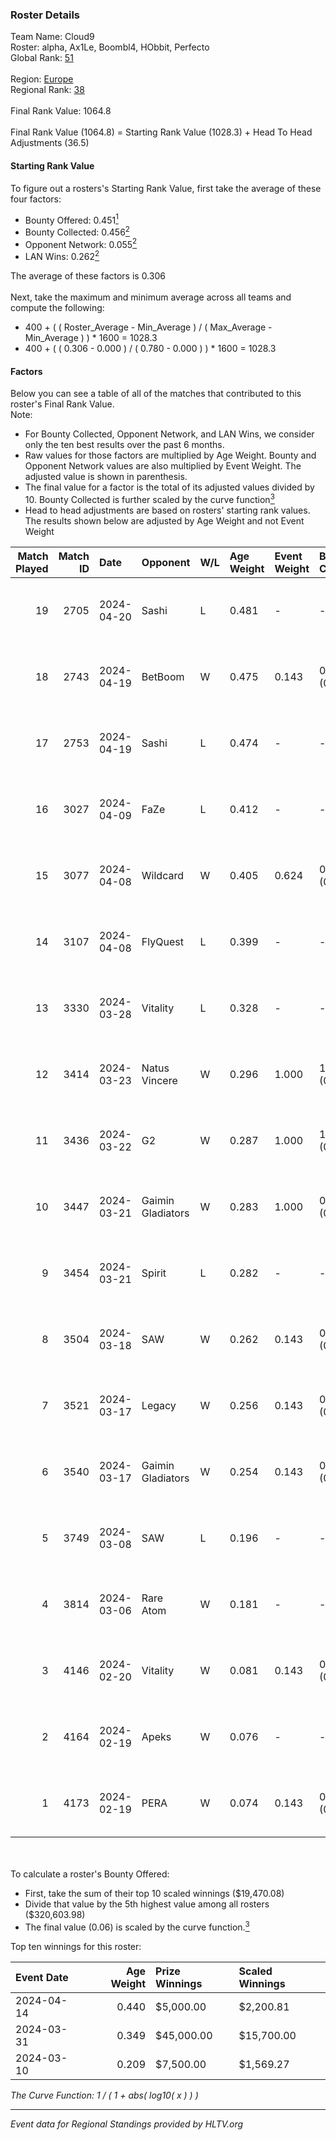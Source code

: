 ### Roster Details<br />
Team Name: Cloud9<br />
Roster: alpha, Ax1Le, Boombl4, HObbit, Perfecto<br />
Global Rank: [51](../standings_global.md)<br />
<br />
Region: [Europe]( ../standings_europe.md)<br />
Regional Rank: [38]( ../standings_europe.md)<br />
<br />
Final Rank Value:  1064.8<br />
<br />
Final Rank Value (1064.8) = Starting Rank Value (1028.3) + Head To Head Adjustments (36.5)<br />

#### Starting Rank Value<br />
To figure out a rosters's Starting Rank Value, first take the average of these four factors:<br />
- Bounty Offered: 0.451[<sup>1</sup>](#table2)
- Bounty Collected: 0.456[<sup>2</sup>](#table1)
- Opponent Network: 0.055[<sup>2</sup>](#table1)
- LAN Wins: 0.262[<sup>2</sup>](#table1)

The average of these factors is 0.306<br />
<br />
Next, take the maximum and minimum average across all teams and compute the following:<br />
- 400 + ( ( Roster_Average - Min_Average ) / ( Max_Average - Min_Average ) ) * 1600 = 1028.3
- 400 + ( ( 0.306 - 0.000 ) / ( 0.780 - 0.000 ) ) * 1600 = 1028.3


#### Factors<br />
Below you can see a table of all of the matches that contributed to this roster's Final Rank Value.<br />
Note:<br />

- For Bounty Collected, Opponent Network, and LAN Wins, we consider only the ten best results over the past 6 months.
- Raw values for those factors are multiplied by Age Weight. Bounty and Opponent Network values are also multiplied by Event Weight. The adjusted value is shown in parenthesis.
- The final value for a factor is the total of its adjusted values divided by 10. Bounty Collected is further scaled by the curve function[<sup>3</sup>](#curveFunction)
- Head to head adjustments are based on rosters' starting rank values. The results shown below are adjusted by Age Weight and not Event Weight
<span id="table1"></span><br />


| Match Played | Match ID | Date       | Opponent          | W/L | Age Weight | Event Weight | Bounty Collected | Opponent Network | LAN Wins  | H2H Adj. | Roster                                       |
| -: | -: | :- | :- | :- | :- | :- | :- | :- | :- | -: | :- |
|           19 |     2705 | 2024-04-20 | Sashi             | L   | 0.481      | -            | -                | -                | -         |    -6.17 | alpha, Ax1Le, Boombl4, HObbit, Perfecto      |
|           18 |     2743 | 2024-04-19 | BetBoom           | W   | 0.475      | 0.143        | 0.248 (0.017)    | 0.526 (0.036)    | -         |    13.04 | alpha, Ax1Le, Boombl4, HObbit, Perfecto      |
|           17 |     2753 | 2024-04-19 | Sashi             | L   | 0.474      | -            | -                | -                | -         |    -6.05 | alpha, Ax1Le, Boombl4, HObbit, Perfecto      |
|           16 |     3027 | 2024-04-09 | FaZe              | L   | 0.412      | -            | -                | -                | -         |    -0.38 | Ax1Le, Boombl4, electroNic, HObbit, Perfecto |
|           15 |     3077 | 2024-04-08 | Wildcard          | W   | 0.405      | 0.624        | 0.048 (0.012)    | 0.428 (0.108)    | 1 (0.405) |     3.52 | Ax1Le, Boombl4, electroNic, HObbit, Perfecto |
|           14 |     3107 | 2024-04-08 | FlyQuest          | L   | 0.399      | -            | -                | -                | -         |    -4.70 | Ax1Le, Boombl4, electroNic, HObbit, Perfecto |
|           13 |     3330 | 2024-03-28 | Vitality          | L   | 0.328      | -            | -                | -                | -         |    -0.13 | Ax1Le, Boombl4, electroNic, HObbit, Perfecto |
|           12 |     3414 | 2024-03-23 | Natus Vincere     | W   | 0.296      | 1.000        | 1.000 (0.296)    | 0.365 (0.108)    | 1 (0.296) |     9.27 | Ax1Le, Boombl4, electroNic, HObbit, Perfecto |
|           11 |     3436 | 2024-03-22 | G2                | W   | 0.287      | 1.000        | 1.000 (0.287)    | 0.489 (0.140)    | 1 (0.287) |     9.00 | Ax1Le, Boombl4, electroNic, HObbit, Perfecto |
|           10 |     3447 | 2024-03-21 | Gaimin Gladiators | W   | 0.283      | 1.000        | 0.037 (0.010)    | 0.339 (0.096)    | 1 (0.283) |     3.74 | Ax1Le, Boombl4, electroNic, HObbit, Perfecto |
|            9 |     3454 | 2024-03-21 | Spirit            | L   | 0.282      | -            | -                | -                | -         |    -0.07 | Ax1Le, Boombl4, electroNic, HObbit, Perfecto |
|            8 |     3504 | 2024-03-18 | SAW               | W   | 0.262      | 0.143        | 0.104 (0.004)    | 0.528 (0.020)    | 1 (0.262) |     5.64 | Ax1Le, Boombl4, electroNic, HObbit, Perfecto |
|            7 |     3521 | 2024-03-17 | Legacy            | W   | 0.256      | 0.143        | 0.122 (0.004)    | 0.634 (0.023)    | 1 (0.256) |     3.93 | Ax1Le, Boombl4, electroNic, HObbit, Perfecto |
|            6 |     3540 | 2024-03-17 | Gaimin Gladiators | W   | 0.254      | 0.143        | 0.037 (0.001)    | 0.339 (0.012)    | 1 (0.254) |     3.32 | Ax1Le, Boombl4, electroNic, HObbit, Perfecto |
|            5 |     3749 | 2024-03-08 | SAW               | L   | 0.196      | -            | -                | -                | -         |    -1.96 | Ax1Le, Boombl4, electroNic, HObbit, Perfecto |
|            4 |     3814 | 2024-03-06 | Rare Atom         | W   | 0.181      | -            | -                | -                | -         |     0.35 | Ax1Le, Boombl4, electroNic, HObbit, Perfecto |
|            3 |     4146 | 2024-02-20 | Vitality          | W   | 0.081      | 0.143        | 0.647 (0.007)    | 0.375 (0.004)    | 1 (0.081) |     2.52 | Ax1Le, Boombl4, electroNic, HObbit, Perfecto |
|            2 |     4164 | 2024-02-19 | Apeks             | W   | 0.076      | -            | -                | -                | 1 (0.076) |     0.78 | Ax1Le, Boombl4, electroNic, HObbit, Perfecto |
|            1 |     4173 | 2024-02-19 | PERA              | W   | 0.074      | 0.143        | 0.048 (0.001)    | 0.445 (0.005)    | 1 (0.074) |     0.85 | Ax1Le, Boombl4, electroNic, HObbit, Perfecto |

<br />
<span id="table2"></span><br />
To calculate a roster's Bounty Offered:<br />

- First, take the sum of their top 10 scaled winnings ($19,470.08)
- Divide that value by the 5th highest value among all rosters ($320,603.98)
- The final value (0.06) is scaled by the curve function.[<sup>3</sup>](#curveFunction)

Top ten winnings for this roster:<br />

| Event Date | Age Weight | Prize Winnings | Scaled Winnings |
| :- | -: | :- | :- |
| 2024-04-14 |      0.440 | $5,000.00      | $2,200.81       |
| 2024-03-31 |      0.349 | $45,000.00     | $15,700.00      |
| 2024-03-10 |      0.209 | $7,500.00      | $1,569.27       |


<span id="curveFunction"></span>_The Curve Function: 1 / ( 1 + abs( log10( x ) ) )_<br />

---
_Event data for Regional Standings provided by HLTV.org_<br />
